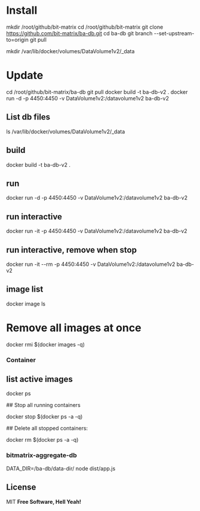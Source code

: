 # Install

mkdir /root/github/bit-matrix
cd /root/github/bit-matrix
git clone https://github.com/bit-matrix/ba-db.git
cd ba-db
git branch --set-upstream-to=origin
git pull

mkdir /var/lib/docker/volumes/DataVolume1v2/\_data

# Update

cd /root/github/bit-matrix/ba-db
git pull
docker build -t ba-db-v2 .
docker run -d -p 4450:4450 -v DataVolume1v2:/datavolume1v2 ba-db-v2

## List db files

ls /var/lib/docker/volumes/DataVolume1v2/\_data

## build

docker build -t ba-db-v2 .

## run

docker run -d -p 4450:4450 -v DataVolume1v2:/datavolume1v2 ba-db-v2

## run interactive

docker run -it -p 4450:4450 -v DataVolume1v2:/datavolume1v2 ba-db-v2

## run interactive, remove when stop

docker run -it --rm -p 4450:4450 -v DataVolume1v2:/datavolume1v2 ba-db-v2

## image list

docker image ls

# Remove all images at once

docker rmi $(docker images -q)

### Container

## list active images

docker ps

## Stop all running containers

docker stop $(docker ps -a -q)

## Delete all stopped containers:

docker rm $(docker ps -a -q)

### bitmatrix-aggregate-db

DATA_DIR=/ba-db/data-dir/ node dist/app.js

## License

MIT
**Free Software, Hell Yeah!**
